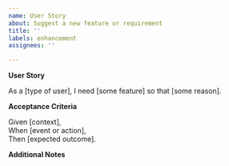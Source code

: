 ```yaml
---
name: User Story
about: Suggest a new feature or requirement
title: ''
labels: enhancement
assignees: ''

---
```


**User Story**

As a [type of user], I need [some feature] so that [some reason].

**Acceptance Criteria**

Given [context],  
When [event or action],  
Then [expected outcome].

**Additional Notes**
